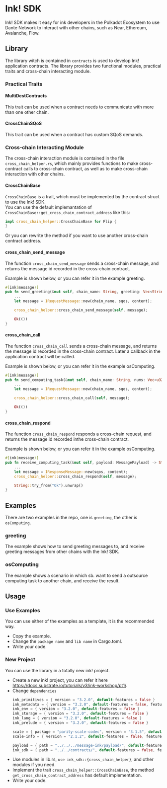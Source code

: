 # Ink! SDK
Ink! SDK makes it easy for ink developers in the Polkadot Ecosystem to use Dante Network to interact with other chains, such as Near, Ethereum, Avalanche, Flow.

## Library
The library witch is contained in `contracts` is used to develop Ink! application contracts. The library provides two functional modules, practical traits and cross-chain interacting module.

### Practical Traits
#### MultiDestContracts
This trait can be used when a contract needs to communicate with more than one other chain.

#### CrossChainSQoS
This trait can be used when a contract has custom SQoS demands.

### Cross-chain Interacting Module
The cross-chain interaction module is contained in the file `cross_chain_helper.rs`, which mainly provides functions to make cross-contract calls to cross-chain contract, as well as to make cross-chain interaction with other chains.

#### CrossChainBase
`CrossChainBase` is a trait, which must be implemented by the contract struct to use the Ink! SDK.  
You can use the default implemantation of `CrossChainBase::get_cross_chain_contract_address` like this:
```rust
impl cross_chain_helper::CrossChainBase for Flip {
}
```

Or you can rewrite the method if you want to use another cross-chain contract address.

#### cross_chain_send_message
The function `cross_chain_send_message` sends a cross-chain message, and returns the message id recorded in the cross-chain contract.

Example is shown below, or you can refer it in the example greeting.
```rust
#[ink(message)]
pub fn send_greeting(&mut self, chain_name: String, greeting: Vec<String>) -> Result<(), Error> {
    ...
    let message = IRequestMessage::new(chain_name, sqos, content);

    cross_chain_helper::cross_chain_send_message(self, message);

    Ok(())
}
```

#### cross_chain_call
The function `cross_chain_call` sends a cross-chain message, and returns the message id recorded in the cross-chain contract. Later a callback in the application contract will be called.

Example is shown below, or you can refer it in the example osComputing.
```rust
#[ink(message)]
pub fn send_computing_task(&mut self, chain_name: String, nums: Vec<u32>) -> Result<(), Error> {
    ...
    let message = IRequestMessage::new(chain_name, sqos, content);

    cross_chain_helper::cross_chain_call(self, message);

    Ok(())
}
```

#### cross_chain_respond
The function `cross_chain_respond` responds a cross-chain request, and returns the message id recorded inthe cross-chain contract.

Example is shown below, or you can refer it in the example osComputing.
```rust
#[ink(message)]
pub fn receive_computing_task(&mut self, payload: MessagePayload) -> String {
    ...
    let message = IResponseMessage::new(sqos, content);
    cross_chain_helper::cross_chain_respond(self, message);

    String::try_from("Ok").unwrap()
}
```

## Examples
There are two examples in the repo, one is `greeting`, the other is `osComputing`.

### greeting
The example shows how to send greeting messages to, and receive greeting messages from other chains with the Ink! SDK.

### osComputing
The example shows a scenario in which sb. want to send a outsource computing task to another chain, and receive the result.

## Usage
### Use Examples
You can use either of the examples as a template, it is the recommended way.

- Copy the example.
- Change the `package name` and `lib name` in Cargo.toml.
- Write your code.

### New Project
You can use the library in a totally new ink! project.
- Create a new ink! project, you can refer it here https://docs.substrate.io/tutorials/v3/ink-workshop/pt1/.
- Change `dependencies`
    ```rust
    ink_primitives = { version = "3.2.0", default-features = false }
    ink_metadata = { version = "3.2.0", default-features = false, features = ["derive"], optional = true }
    ink_env = { version = "3.2.0", default-features = false }
    ink_storage = { version = "3.2.0", default-features = false }
    ink_lang = { version = "3.2.0", default-features = false }
    ink_prelude = { version = "3.2.0", default-features = false }

    scale = { package = "parity-scale-codec", version = "3.1.5", default-features = false, features = ["derive"] }
    scale-info = { version = "2.1.2", default-features = false, features = ["derive"], optional = true }

    payload = { path = "../../../message-ink/payload/", default-features = false, features = ["ink-as-dependency"] }
    ink_sdk = { path = "../../contracts/", default-features = false, features = ["ink-as-dependency"] }
    ```
- Use modules in lib.rs, `use ink_sdk::{cross_chain_helper}`, and other modules if you need.
- Implement the trait `cross_chain_helper::CrossChainBase`, the method `get_cross_chain_contract_address` has default implementation.
- Write your code.
